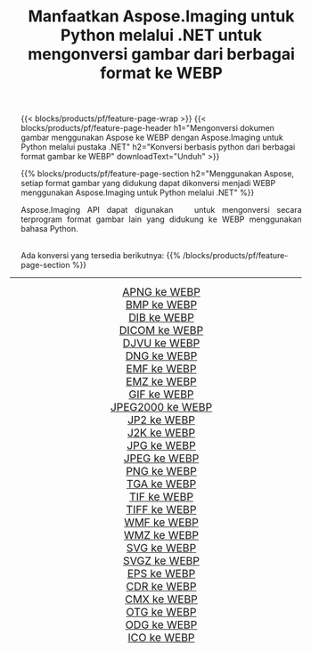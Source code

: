 ﻿---
title: Manfaatkan Aspose.Imaging untuk Python melalui .NET untuk mengonversi gambar dari berbagai format ke WEBP 
weight: 3920
url: /id/python-net/conversion/to/webp 
lang: id
langdirlevel: 2
locales: zh-hans,ja,it,ru,de,es,fr,nl,id,lt,pl,pt,vi,tr,ko,zh-hant,ar,hi,th,sv,cs,uk,he
description: Anda dapat menggunakan Aspose.Imaging untuk Python melalui pustaka .NET untuk mengonversi dari berbagai format ke WEBP
---

{{< blocks/products/pf/feature-page-wrap >}}
{{< blocks/products/pf/feature-page-header h1="Mengonversi dokumen gambar menggunakan Aspose ke WEBP dengan Aspose.Imaging untuk Python melalui pustaka .NET" h2="Konversi berbasis python dari berbagai format gambar ke WEBP" downloadText="Unduh" >}}


{{% blocks/products/pf/feature-page-section  h2="Menggunakan Aspose, setiap format gambar yang didukung dapat dikonversi menjadi WEBP menggunakan Aspose.Imaging untuk Python melalui .NET" %}}
<p align=justify>Aspose.Imaging API dapat digunakan   untuk mengonversi secara terprogram format gambar lain yang didukung ke WEBP menggunakan bahasa Python.</p>
<br/>
Ada konversi yang tersedia berikutnya:
{{% /blocks/products/pf/feature-page-section %}}
<div class="container-fluid productfamilypage bg-gray">
    <div class="convertypes bg-gray agp-content section">
        <div class="container">
		<hr style="margin-left:-20px;"/>
		<div class="row other-converters" style="gap: 10px;font-size: 19px;text-align:center;">
		    <div class='col-md-2 other-converter remove-lp remove-rp'><a href="/imaging/id/python-net/conversion/apng-to-webp" style="padding:15px;">APNG ke WEBP</a></div>
<div class='col-md-2 other-converter remove-lp remove-rp'><a href="/imaging/id/python-net/conversion/bmp-to-webp" style="padding:15px;">BMP ke WEBP</a></div>
<div class='col-md-2 other-converter remove-lp remove-rp'><a href="/imaging/id/python-net/conversion/dib-to-webp" style="padding:15px;">DIB ke WEBP</a></div>
<div class='col-md-2 other-converter remove-lp remove-rp'><a href="/imaging/id/python-net/conversion/dicom-to-webp" style="padding:15px;">DICOM ke WEBP</a></div>
<div class='col-md-2 other-converter remove-lp remove-rp'><a href="/imaging/id/python-net/conversion/djvu-to-webp" style="padding:15px;">DJVU ke WEBP</a></div>
<div class='col-md-2 other-converter remove-lp remove-rp'><a href="/imaging/id/python-net/conversion/dng-to-webp" style="padding:15px;">DNG ke WEBP</a></div>
<div class='col-md-2 other-converter remove-lp remove-rp'><a href="/imaging/id/python-net/conversion/emf-to-webp" style="padding:15px;">EMF ke WEBP</a></div>
<div class='col-md-2 other-converter remove-lp remove-rp'><a href="/imaging/id/python-net/conversion/emz-to-webp" style="padding:15px;">EMZ ke WEBP</a></div>
<div class='col-md-2 other-converter remove-lp remove-rp'><a href="/imaging/id/python-net/conversion/gif-to-webp" style="padding:15px;">GIF ke WEBP</a></div>
<div class='col-md-2 other-converter remove-lp remove-rp'><a href="/imaging/id/python-net/conversion/jpeg2000-to-webp" style="padding:15px;">JPEG2000 ke WEBP</a></div>
<div class='col-md-2 other-converter remove-lp remove-rp'><a href="/imaging/id/python-net/conversion/jp2-to-webp" style="padding:15px;">JP2 ke WEBP</a></div>
<div class='col-md-2 other-converter remove-lp remove-rp'><a href="/imaging/id/python-net/conversion/j2k-to-webp" style="padding:15px;">J2K ke WEBP</a></div>
<div class='col-md-2 other-converter remove-lp remove-rp'><a href="/imaging/id/python-net/conversion/jpg-to-webp" style="padding:15px;">JPG ke WEBP</a></div>
<div class='col-md-2 other-converter remove-lp remove-rp'><a href="/imaging/id/python-net/conversion/jpeg-to-webp" style="padding:15px;">JPEG ke WEBP</a></div>
<div class='col-md-2 other-converter remove-lp remove-rp'><a href="/imaging/id/python-net/conversion/png-to-webp" style="padding:15px;">PNG ke WEBP</a></div>
<div class='col-md-2 other-converter remove-lp remove-rp'><a href="/imaging/id/python-net/conversion/tga-to-webp" style="padding:15px;">TGA ke WEBP</a></div>
<div class='col-md-2 other-converter remove-lp remove-rp'><a href="/imaging/id/python-net/conversion/tif-to-webp" style="padding:15px;">TIF ke WEBP</a></div>
<div class='col-md-2 other-converter remove-lp remove-rp'><a href="/imaging/id/python-net/conversion/tiff-to-webp" style="padding:15px;">TIFF ke WEBP</a></div>
<div class='col-md-2 other-converter remove-lp remove-rp'><a href="/imaging/id/python-net/conversion/wmf-to-webp" style="padding:15px;">WMF ke WEBP</a></div>
<div class='col-md-2 other-converter remove-lp remove-rp'><a href="/imaging/id/python-net/conversion/wmz-to-webp" style="padding:15px;">WMZ ke WEBP</a></div>
<div class='col-md-2 other-converter remove-lp remove-rp'><a href="/imaging/id/python-net/conversion/svg-to-webp" style="padding:15px;">SVG ke WEBP</a></div>
<div class='col-md-2 other-converter remove-lp remove-rp'><a href="/imaging/id/python-net/conversion/svgz-to-webp" style="padding:15px;">SVGZ ke WEBP</a></div>
<div class='col-md-2 other-converter remove-lp remove-rp'><a href="/imaging/id/python-net/conversion/eps-to-webp" style="padding:15px;">EPS ke WEBP</a></div>
<div class='col-md-2 other-converter remove-lp remove-rp'><a href="/imaging/id/python-net/conversion/cdr-to-webp" style="padding:15px;">CDR ke WEBP</a></div>
<div class='col-md-2 other-converter remove-lp remove-rp'><a href="/imaging/id/python-net/conversion/cmx-to-webp" style="padding:15px;">CMX ke WEBP</a></div>
<div class='col-md-2 other-converter remove-lp remove-rp'><a href="/imaging/id/python-net/conversion/otg-to-webp" style="padding:15px;">OTG ke WEBP</a></div>
<div class='col-md-2 other-converter remove-lp remove-rp'><a href="/imaging/id/python-net/conversion/odg-to-webp" style="padding:15px;">ODG ke WEBP</a></div>
<div class='col-md-2 other-converter remove-lp remove-rp'><a href="/imaging/id/python-net/conversion/ico-to-webp" style="padding:15px;">ICO ke WEBP</a></div>
                </div>
        </div>
    </div>
</div>
<br/>

